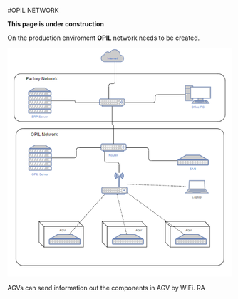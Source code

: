 #OPIL NETWORK   

**This page is under construction**

On the production enviroment  **OPIL** network needs to be created.


![OPIL deployment scheme](./img/NETWORK.PNG)  

AGVs can send information out the components in AGV by WiFi. RA
